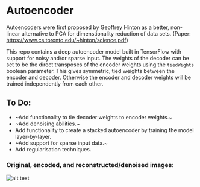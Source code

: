 # Autoencoder

Autoencoders were first proposed by Geoffrey Hinton as a better, non-linear alternative to PCA for dimenstionality reduction of data sets. (Paper: https://www.cs.toronto.edu/~hinton/science.pdf)

This repo contains a deep autoencoder model built in TensorFlow with support for noisy and/or sparse input. The weights of the decoder can be set to be the direct transposes of the encoder weights using the `tiedWights` boolean parameter. This gives symmetric, tied weights between the encoder and decoder. Otherwise the encoder and decoder weights will be trained independently from each other.

## To Do:

- ~Add functionality to tie decoder weights to encoder weights.~
- ~Add denoising abilities.~
- Add functionality to create a stacked autoencoder by training the model layer-by-layer.
- ~Add support for sparse input data.~
- Add regularisation techniques.

### Original, encoded, and reconstructed/denoised images:

![alt text](https://i.imgur.com/QyES7ct.png "autoencoder")

